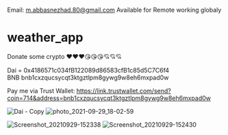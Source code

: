 
Email: m.abbasnezhad.80@gmail.com
Available for Remote working globaly

# weather_app

 
Donate some crypto ♥♥♥😘😘😘💘💘💘

Dai = 0x4186571c034fB122089d86583cfB1c85d5C7C6f4   
BNB bnb1cxzqucsycqt3ktgztlpm8gywg9w8eh6mxpad0w

Pay me via Trust Wallet: https://link.trustwallet.com/send?coin=714&address=bnb1cxzqucsycqt3ktgztlpm8gywg9w8eh6mxpad0w

![Dai - Copy](https://user-images.githubusercontent.com/87749337/135288508-01359737-05a2-4228-af23-3e29cc3cca69.png)
![photo_2021-09-29_18-02-59](https://user-images.githubusercontent.com/87749337/135289974-5667ffa3-b579-41dd-90a5-ed519947d53b.jpg)





![Screenshot_20210929-152338](https://user-images.githubusercontent.com/87749337/135288666-146eb384-9df1-423c-9d43-651bc4717caf.png)   ![Screenshot_20210929-152430](https://user-images.githubusercontent.com/87749337/135288576-f4479bba-246e-46fa-941e-25864b4d2c77.png)





